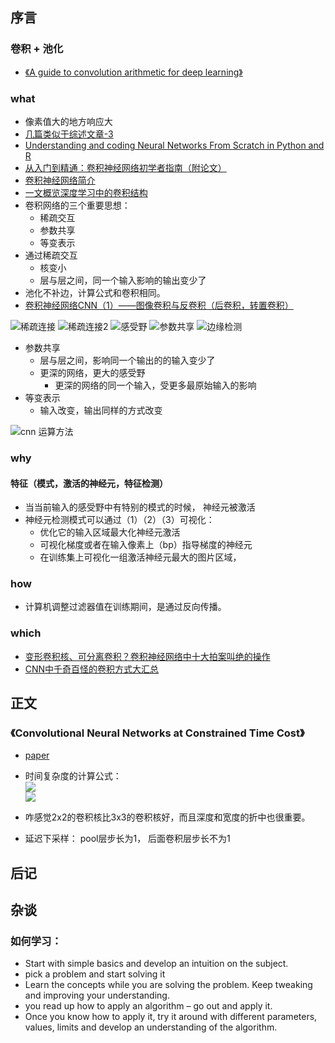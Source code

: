 ## 序言### 卷积 + 池化* [《A guide to convolution arithmetic for deep learning》](paper/2018-A%20guide%20to%20convolution%20arithmetic%20for%20deep%20learning%20.pdf)### what* 像素值大的地方响应大* [几篇类似于综述文章-3](https://adeshpande3.github.io/The-9-Deep-Learning-Papers-You-Need-To-Know-About.html)* [Understanding and coding Neural Networks From Scratch in Python and R](https://www.analyticsvidhya.com/blog/2017/05/neural-network-from-scratch-in-python-and-r/)* [从入门到精通：卷积神经网络初学者指南（附论文）](https://mp.weixin.qq.com/s?__biz=MzA3MzI4MjgzMw==&mid=2650717691&idx=2&sn=3f0b66aa9706aae1a30b01309aa0214c&scene=21#wechat_redirect)* [卷积神经网络简介](https://zhuanlan.zhihu.com/p/25249694)* [一文概览深度学习中的卷积结构](https://mp.weixin.qq.com/s?__biz=MzA3MzI4MjgzMw==&mid=2650731362&idx=4&sn=d163dd19d806f84928cacae8e92f5114&chksm=871b371cb06cbe0a738122035ff03c67eb4be20730722fd8a6f36e8b116b5501e1124bff02fe&scene=21#wechat_redirect)* 卷积网络的三个重要思想：    * 稀疏交互    * 参数共享    * 等变表示* 通过稀疏交互    * 核变小    * 层与层之间，同一个输入影响的输出变少了* 池化不补边，计算公式和卷积相同。* [卷积神经网络CNN（1）——图像卷积与反卷积（后卷积，转置卷积）](https://blog.csdn.net/fate_fjh/article/details/52882134)    ![稀疏连接](readme/稀疏连接.png)![稀疏连接2](readme/稀疏连接2.png)![感受野](readme/感受野.png)![参数共享](readme/参数共享.png)![边缘检测](readme/边缘检测.png)    * 参数共享    * 层与层之间，影响同一个输出的的输入变少了    * 更深的网络，更大的感受野        * 更深的网络的同一个输入，受更多最原始输入的影响     * 等变表示    * 输入改变，输出同样的方式改变    ![cnn 运算方法](readme/cnn.png)       ### why#### 特征（模式，激活的神经元，特征检测）* 当当前输入的感受野中有特别的模式的时候， 神经元被激活* 神经元检测模式可以通过（1）（2）（3）可视化：    * 优化它的输入区域最大化神经元激活    * 可视化梯度或者在输入像素上（bp）指导梯度的神经元    * 在训练集上可视化一组激活神经元最大的图片区域，### how* 计算机调整过滤器值在训练期间，是通过反向传播。### which* [变形卷积核、可分离卷积？卷积神经网络中十大拍案叫绝的操作](https://zhuanlan.zhihu.com/p/28749411)* [CNN中千奇百怪的卷积方式大汇总](https://zhuanlan.zhihu.com/p/29367273)## 正文### 《Convolutional Neural Networks at Constrained Time Cost》* [paper](paper/2014-Convolutional%20Neural%20Networks%20at%20Constrained%20Time%20Cost.pdf) * 时间复杂度的计算公式： \![](readme/cnn_time_cost_01.png) \![](readme/cnn_time_cost_02.png)* 咋感觉2x2的卷积核比3x3的卷积核好，而且深度和宽度的折中也很重要。* 延迟下采样： pool层步长为1， 后面卷积层步长不为1## 后记## 杂谈### 如何学习：* Start with simple basics and develop an intuition on the subject.*  pick a problem and start solving it* Learn the concepts while you are solving the problem. Keep tweaking and improving your understanding. * you read up how to apply an algorithm – go out and apply it. * Once you know how to apply it, try it around with different parameters, values, limits and develop an understanding of the algorithm.  